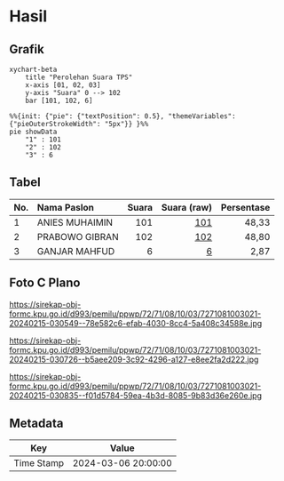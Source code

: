 # Hasil

## Grafik

```mermaid
xychart-beta
    title "Perolehan Suara TPS"
    x-axis [01, 02, 03]
    y-axis "Suara" 0 --> 102
    bar [101, 102, 6]
```

```mermaid
%%{init: {"pie": {"textPosition": 0.5}, "themeVariables": {"pieOuterStrokeWidth": "5px"}} }%%
pie showData
    "1" : 101
    "2" : 102
    "3" : 6
```

## Tabel

| No. | Nama Paslon    | Suara | Suara (raw) | Persentase |
|:--- |:-------------- | -----:| -----------:| ----------:|
| 1   | ANIES MUHAIMIN | 101   | [101][p-1]  | 48,33      |
| 2   | PRABOWO GIBRAN | 102   | [102][p-2]  | 48,80      |
| 3   | GANJAR MAHFUD  | 6     | [6][p-3]    | 2,87       |


[p-1]: https://github.com/gigit-pemilu/pemilu-2024-72-sulawesi-tengah/blob/main/pilpres/hitung-suara/sub/72-sulawesi-tengah/sub/71-kota-palu/sub/08-mantikulore/sub/1003-talise/sub/021-tps/sub/paslon-1.txt
[p-2]: https://github.com/gigit-pemilu/pemilu-2024-72-sulawesi-tengah/blob/main/pilpres/hitung-suara/sub/72-sulawesi-tengah/sub/71-kota-palu/sub/08-mantikulore/sub/1003-talise/sub/021-tps/sub/paslon-2.txt
[p-3]: https://github.com/gigit-pemilu/pemilu-2024-72-sulawesi-tengah/blob/main/pilpres/hitung-suara/sub/72-sulawesi-tengah/sub/71-kota-palu/sub/08-mantikulore/sub/1003-talise/sub/021-tps/sub/paslon-3.txt

## Foto C Plano

https://sirekap-obj-formc.kpu.go.id/d993/pemilu/ppwp/72/71/08/10/03/7271081003021-20240215-030549--78e582c6-efab-4030-8cc4-5a408c34588e.jpg

https://sirekap-obj-formc.kpu.go.id/d993/pemilu/ppwp/72/71/08/10/03/7271081003021-20240215-030726--b5aee209-3c92-4296-a127-e8ee2fa2d222.jpg

https://sirekap-obj-formc.kpu.go.id/d993/pemilu/ppwp/72/71/08/10/03/7271081003021-20240215-030835--f01d5784-59ea-4b3d-8085-9b83d36e260e.jpg


## Metadata

| Key        | Value               |
| ---------- | ------------------- |
| Time Stamp | 2024-03-06 20:00:00 |



